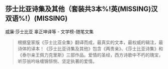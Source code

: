 ## 莎士比亚诗集及其他（套装共3本%!英(MISSING)汉双语%!）(MISSING)

威廉·莎士比亚 辜正坤译等  -  文学榜-随笔文集

> 根据皇家版《莎士比亚全集》翻译而成，最真实的文本，最权威的辑注，最诗体的译本！《莎士比亚诗集及其他》包含《两贵亲》、《莎士比亚诗集》和《泰尔亲王佩力克里斯》三部作品。爱情的圣经，西方诗歌中不朽的瑰宝，听莎翁吟咏缠锦悱恻、坚定执著的爱情。
